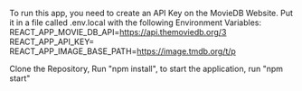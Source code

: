 To run this app, you need to create an API Key on the MovieDB Website.
Put it in a file called .env.local with the following Environment Variables:
REACT_APP_MOVIE_DB_API=https://api.themoviedb.org/3
REACT_APP_API_KEY=<YOUR API KEY>
REACT_APP_IMAGE_BASE_PATH=https://image.tmdb.org/t/p


Clone the Repository, Run "npm install", to start the application, run "npm start"
